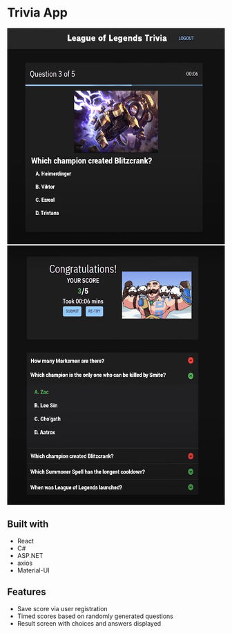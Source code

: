 # Trivia App

<img src="https://github.com/ngoytom/trivia-app/blob/main/questiondemo.png" width="700" height="500">
<img src="https://github.com/ngoytom/trivia-app/blob/main/result.png" width="700" height="600">

## Built with
- React
- C#
- ASP.NET
- axios
- Material-UI

## Features
- Save score via user registration
- Timed scores based on randomly generated questions
- Result screen with choices and answers displayed

